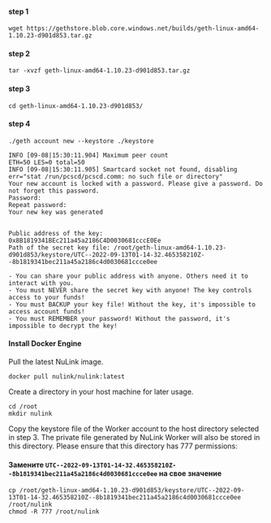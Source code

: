 #### step 1
```
wget https://gethstore.blob.core.windows.net/builds/geth-linux-amd64-1.10.23-d901d853.tar.gz
```
#### step 2
```
tar -xvzf geth-linux-amd64-1.10.23-d901d853.tar.gz
```
#### step 3
```
cd geth-linux-amd64-1.10.23-d901d853/
```
#### step 4
```
./geth account new --keystore ./keystore
```
```
INFO [09-08|15:30:11.904] Maximum peer count                       ETH=50 LES=0 total=50
INFO [09-08|15:30:11.905] Smartcard socket not found, disabling    err="stat /run/pcscd/pcscd.comm: no such file or directory"
Your new account is locked with a password. Please give a password. Do not forget this password.
Password: 
Repeat password: 
Your new key was generated


Public address of the key:   0x8B1819341BEc211a45a2186C4D0030681cccE0Ee
Path of the secret key file: /root/geth-linux-amd64-1.10.23-d901d853/keystore/UTC--2022-09-13T01-14-32.465358210Z--8b1819341bec211a45a2186c4d0030681ccce0ee

- You can share your public address with anyone. Others need it to interact with you.
- You must NEVER share the secret key with anyone! The key controls access to your funds!
- You must BACKUP your key file! Without the key, it's impossible to access account funds!
- You must REMEMBER your password! Without the password, it's impossible to decrypt the key!
```

#### Install Docker Engine
Pull the latest NuLink image.
```
docker pull nulink/nulink:latest
```
Create a directory in your host machine for later usage.
```
cd /root
mkdir nulink
```
Copy the keystore file of the Worker account to the host directory selected in step 3. The private file generated by NuLink Worker will also be stored in this directory. Please ensure that this directory has 777 permissions:
#### Замените `UTC--2022-09-13T01-14-32.465358210Z--8b1819341bec211a45a2186c4d0030681ccce0ee` на свое значение
``` 
cp /root/geth-linux-amd64-1.10.23-d901d853/keystore/UTC--2022-09-13T01-14-32.465358210Z--8b1819341bec211a45a2186c4d0030681ccce0ee /root/nulink
chmod -R 777 /root/nulink
 ```
 
 
